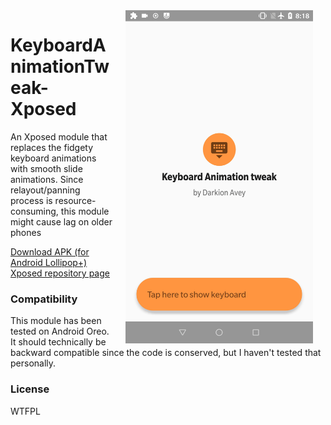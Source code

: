 <img src="/preview.gif" width="300" align="right" alt="KeyboardAnimationTweak-Xposed module demo" hspace="20">
<h1>KeyboardAnimationTweak-Xposed</h1>
<p>An Xposed module that replaces the fidgety keyboard animations with smooth slide animations. Since relayout/panning process is resource-consuming, this module might cause lag on older phones</p>
<a href="https://raw.githubusercontent.com/DarkionAvey/KeyboardAnimationTweak-Xposed/master/app/release/app-release.apk">Download APK (for Android Lollipop+)</a>
<a href="https://repo.xposed.info/module/net.darkion.keyboardanimationfix">Xposed repository page</a>

<h3>Compatibility</h3>
<p>This module has been tested on Android Oreo. It should technically be backward compatible since the code is conserved, but I haven't tested that personally.</p>

<h3>License</h3>
<p>WTFPL</p>
